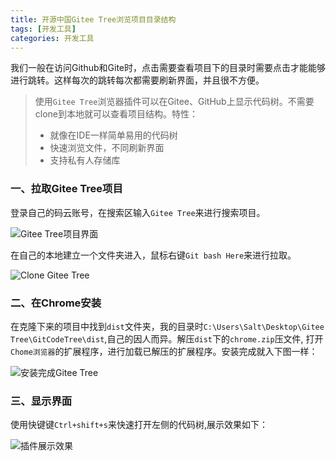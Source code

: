 ```yaml
---
title: 开源中国Gitee Tree浏览项目目录结构
tags: [开发工具]
categories: 开发工具
---
```

我们一般在访问Github和Gite时，点击需要查看项目下的目录时需要点击才能能够进行跳转。这样每次的跳转每次都需要刷新界面，并且很不方便。    

>使用`Gitee Tree`浏览器插件可以在Gitee、GitHub上显示代码树。不需要clone到本地就可以查看项目结构。特性：    
> - 就像在IDE一样简单易用的代码树      
> - 快速浏览文件，不同刷新界面     
> - 支持私有人存储库     
### 一、拉取Gitee Tree项目
登录自己的码云账号，在搜索区输入`Gitee Tree`来进行搜索项目。

![Gitee Tree项目界面](https://note.youdao.com/yws/api/personal/file/5A56CB008C7545F49B332D85F4667188?method=download&shareKey=8c7db13a747945491bc34b4cb0a497c4)

在自己的本地建立一个文件夹进入，鼠标右键`Git bash Here`来进行拉取。

![Clone Gitee Tree](https://note.youdao.com/yws/api/personal/file/CBBBA8EF18C04DE1BF1047A04D237B17?method=download&shareKey=a10a28a9b94d4e738596f308418b0fff)
### 二、在Chrome安装
在克隆下来的项目中找到`dist`文件夹，我的目录时`C:\Users\Salt\Desktop\Gitee Tree\GitCodeTree\dist`,自己的因人而异。解压`dist`下的`chrome.zip`压文件,
打开`Chome浏览器`的扩展程序，进行加载已解压的扩展程序。安装完成就入下图一样：

![安装完成Gitee Tree](https://note.youdao.com/yws/api/personal/file/88E81F81C0A146819AEADAA7CD55B41C?method=download&shareKey=52727bbbeb5892cbc4c6cfe3e6bce75d)

### 三、显示界面
使用快键键`Ctrl+shift+s`来快速打开左侧的代码树,展示效果如下：

![插件展示效果](https://note.youdao.com/yws/api/personal/file/C5D873B9937545299517FC735E2CF037?method=download&shareKey=910dacf25c793bc34030004af28ae9fb)